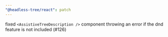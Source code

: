 ```yaml
---
"@headless-tree/react": patch
---
```


fixed `<AssistiveTreeDescription />` component throwing an error if the dnd feature is not included (#126)
